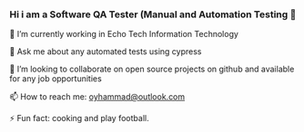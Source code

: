 ### Hi i am a Software QA Tester (Manual and Automation Testing   👋

🔭 I’m currently working in Echo Tech Information Technology

💬 Ask me about any automated tests using cypress 

👯 I’m looking to collaborate on open source projects on github and available for any job opportunities 

📫 How to reach me: oyhammad@outlook.com

⚡ Fun fact: cooking and play football.
